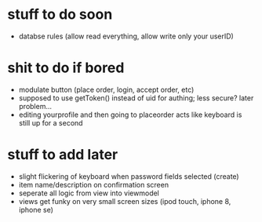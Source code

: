 # stuff to do soon
- databse rules (allow read everything, allow write only your userID)


# shit to do if bored
- modulate button (place order, login, accept order, etc)
- supposed to use getToken() instead of uid for authing; less secure? later problem...
- editing yourprofile and then going to placeorder acts like keyboard is still up for a second

# stuff to add later

- slight flickering of keyboard when password fields selected (create)
- item name/description on confirmation screen
- seperate all logic from view into viewmodel
- views get funky on very small screen sizes (ipod touch, iphone 8, iphone se)
